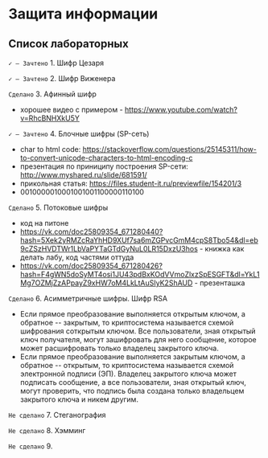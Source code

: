 # Защита информации
## Список лабораторных
`✓ — Зачтено` 1. Шифр Цезаря 

`✓ — Зачтено` 2. Шифр Виженера 

`Сделано` 3. Афинный шифр
- хорошее видео с примером - https://www.youtube.com/watch?v=RhcBNHXkU5Y 

`✓ — Зачтено` 4. Блочные шифры (SP-сеть)
- char to html code: https://stackoverflow.com/questions/25145311/how-to-convert-unicode-characters-to-html-encoding-c
- презентация по приниципу построения SP-сети: http://www.myshared.ru/slide/681591/
- прикольная статья: https://files.student-it.ru/previewfile/154201/3
- 0010000010001001001100000110100

`Сделано` 5. Потоковые шифры
- код на питоне
- https://vk.com/doc25809354_671280440?hash=5Xek2yRMZcRaYhHD9XUf7sa6mZGPvcGmM4cpS8Tbo54&dl=eb9cZSzHVDTWr1LbVaPYTaGTdGyNuL0LR15DxzU3hos - книжка как делать лабу, код частями оттуда
- https://vk.com/doc25809354_671280426?hash=F4gWN5doSyMT4osi1JU43pdBxKOdVVmoZlxzSpESGFT&dl=YkL1Mg7OZMjZzAPpayZ9xHW7oM4LkLtAuSIyK2ShAUD - презенташка

`Сделано` 6. Асимметричные шифры. Шифр RSA
- Если прямое преобразование выполняется открытым ключом, а обратное -- закрытым, то криптосистема называется схемой шифрования соткрытым ключом. Все пользователи, зная открытый ключ получателя, могут зашифровать для него сообщение, которое может расшифровать только владелец закрытого ключа.
- Если прямое преобразование выполняется закрытым ключом, а обратное -- открытым, то криптосистема называется схемой электронной подписи (ЭП). Владелец закрытого ключа может подписать сообщение, а все пользователи, зная открытый ключ, могут проверить, что подпись была создана только владельцем закрытого ключа и никем другим.

`Не сделано` 7. Стеганография

`Не сделано` 8. Хэмминг

`Не сделано` 9. 

